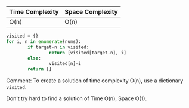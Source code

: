 

| Time Complexity | Space Complexity |
|:----------------|:-----------------|
| O(n)            | O(n)             |

```python
visited = {}
for i, n in enumerate(nums):
        if target-n in visited:
                return [visited[target-n], i]
        else:
                visited[n]=i
        return []
```

Comment:
To create a solution of time complexity O(n), use a dictionary ```visited```.

Don't try hard to find a solution of Time O(n), Space O(1).
